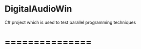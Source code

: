 DigitalAudioWin
===============

C# project which is used to test parallel programming techniques

===============
=
